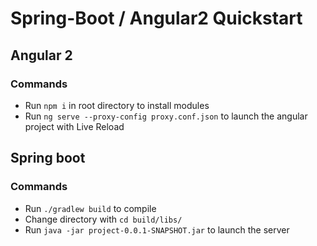 # Spring-Boot / Angular2 Quickstart

## Angular 2

### Commands

- Run `npm i` in root directory to install modules
- Run `ng serve --proxy-config proxy.conf.json` to launch the angular project with Live Reload

## Spring boot

### Commands

- Run `./gradlew build` to compile
- Change directory with `cd build/libs/`
- Run `java -jar project-0.0.1-SNAPSHOT.jar` to launch the server
